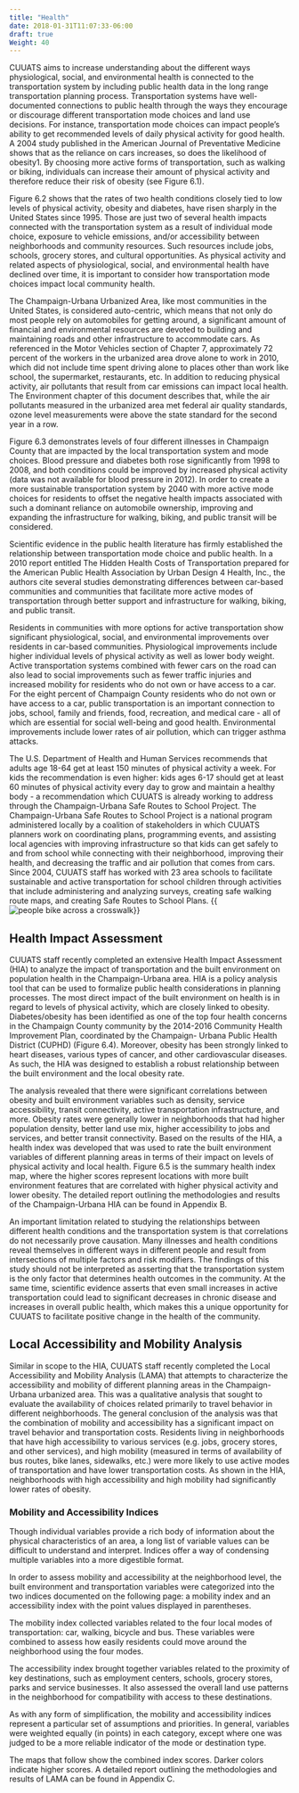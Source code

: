 ```yaml
---
title: "Health"
date: 2018-01-31T11:07:33-06:00
draft: true
Weight: 40
---
```

CUUATS aims to increase understanding about the different ways physiological,
social, and environmental health is connected to the transportation system by
including public health data in the long range transportation planning process.
Transportation systems have well-documented connections to public health through
the ways they encourage or discourage different transportation mode choices and
land use decisions. For instance, transportation mode choices can impact
people’s ability to get recommended levels of daily physical activity for good
health. A 2004 study published in the American Journal of Preventative Medicine
shows that as the reliance on cars increases, so does the likelihood of
obesity1. By choosing more active forms of transportation, such as walking or
biking, individuals can increase their amount of physical activity and therefore
reduce their risk of obesity (see Figure 6.1).

Figure 6.2 shows that the rates of two health conditions closely tied to low
levels of physical activity, obesity and diabetes, have risen sharply in the
United States since 1995. Those are just two of several health impacts connected
with the transportation system as a result of individual mode choice, exposure
to vehicle emissions, and/or accessibility between neighborhoods and community
resources. Such resources include jobs, schools, grocery stores, and cultural
opportunities. As physical activity and related aspects of physiological,
social, and environmental health have declined over time, it is important to
consider how transportation mode choices impact local community health.

The Champaign-Urbana Urbanized Area, like most communities in the United States,
is considered auto-centric, which means that not only do most people rely on
automobiles for getting around, a significant amount of financial and
environmental resources are devoted to building and maintaining roads and other
infrastructure to accommodate cars. As referenced in the Motor Vehicles section
of Chapter 7, approximately 72 percent of the workers in the urbanized area
drove alone to work in 2010, which did not include time spent driving alone to
places other than work like school, the supermarket, restaurants, etc. In
addition to reducing physical activity, air pollutants that result from car
emissions can impact local health. The Environment chapter of this document
describes that, while the air pollutants measured in the urbanized area met
federal air quality standards, ozone level measurements were above the state
standard for the second year in a row.

Figure 6.3 demonstrates levels of four different illnesses in Champaign County
that are impacted by the local transportation system and mode choices. Blood
pressure and diabetes both rose significantly from 1998 to 2008, and both
conditions could be improved by increased physical activity (data was not
available for blood pressure in 2012). In order to create a more sustainable
transportation system by 2040 with more active mode choices for residents to
offset the negative health impacts associated with such a dominant reliance on
automobile ownership, improving and expanding the infrastructure for walking,
biking, and public transit will be considered.

Scientific evidence in the public health literature has firmly established the
relationship between transportation mode choice and public health. In a 2010
report entitled The Hidden Health Costs of Transportation prepared for the
American Public Health Association by Urban Design 4 Health, Inc., the authors
cite several studies demonstrating differences between car-based communities and
communities that facilitate more active modes of transportation through better
support and infrastructure for walking, biking, and public transit.

Residents in communities with more options for active transportation show
significant physiological, social, and environmental improvements over residents
in car-based communities. Physiological improvements include higher individual
levels of physical activity as well as lower body weight. Active transportation
systems combined with fewer cars on the road can also lead to social
improvements such as fewer traffic injuries and increased mobility for residents
who do not own or have access to a car. For the eight percent of Champaign
County residents who do not own or have access to a car, public transportation
is an important connection to jobs, school, family and friends, food,
recreation, and medical care - all of which are essential for social well-being
and good health. Environmental improvements include lower rates of air
pollution, which can trigger asthma attacks.

The U.S. Department of Health and Human Services recommends that adults age
18-64 get at least 150 minutes of physical activity a week. For kids the
recommendation is even higher: kids ages 6-17 should get at least 60 minutes of
physical activity every day to grow and maintain a healthy body - a
recommendation which CUUATS is already working to address through the
Champaign-Urbana Safe Routes to School Project. The Champaign-Urbana Safe Routes
to School Project is a national program administered locally by a coalition of
stakeholders in which CUUATS planners work on coordinating plans, programming
events, and assisting local agencies with improving infrastructure so that kids
can get safely to and from school while connecting with their neighborhood,
improving their health, and decreasing the traffic and air pollution that comes
from cars. Since 2004, CUUATS staff has worked with 23 area schools to
facilitate sustainable and active transportation for school children through
activities that include administering and analyzing surveys, creating safe
walking route maps, and creating Safe Routes to School Plans.
{{<image src="bikers.jpg"
alt="people bike across a crosswalk"
caption="Yankee Ridge Bike to School Day, Urbana, 2013, photo courtesy of C-U Safe Routes to School Project"
position="center">}}

## Health Impact Assessment
CUUATS staff recently completed an extensive Health Impact Assessment (HIA) to
analyze the impact of transportation and the built environment on population
health in the Champaign-Urbana area. HIA is a policy analysis tool that can be
used to formalize public health considerations in planning processes. The most
direct impact of the built environment on health is in regard to levels of
physical activity, which are closely linked to obesity. Diabetes/obesity has
been identified as one of the top four health concerns in the Champaign County
community by the 2014-2016 Community Health Improvement Plan, coordinated by the
Champaign- Urbana Public Health District (CUPHD) (Figure 6.4). Moreover, obesity
has been strongly linked to heart diseases, various types of cancer, and other
cardiovascular diseases. As such, the HIA was designed to establish a robust
relationship between the built environment and the local obesity rate.

The analysis revealed that there were significant correlations between obesity
and built environment variables such as density, service accessibility, transit
connectivity, active transportation infrastructure, and more. Obesity rates were
generally lower in neighborhoods that had higher population density, better land
use mix, higher accessibility to jobs and services, and better transit
connectivity. Based on the results of the HIA, a health index was developed that
was used to rate the built environment variables of different planning areas in
terms of their impact on levels of physical activity and local health. Figure
6.5 is the summary health index map, where the higher scores represent locations
with more built environment features that are correlated with higher physical
activity and lower obesity. The detailed report outlining the methodologies and
results of the Champaign-Urbana HIA can be found in Appendix B.

An important limitation related to studying the relationships between different
health conditions and the transportation system is that correlations do not
necessarily prove causation. Many illnesses and health conditions reveal
themselves in different ways in different people and result from intersections
of multiple factors and risk modifiers. The findings of this study should not be
interpreted as asserting that the transportation system is the only factor that
determines health outcomes in the community. At the same time, scientific
evidence asserts that even small increases in active transportation could lead
to significant decreases in chronic disease and increases in overall public
health, which makes this a unique opportunity for CUUATS to facilitate positive
change in the health of the community.

## Local Accessibility and Mobility Analysis
Similar in scope to the HIA, CUUATS staff recently completed the Local
Accessibility and Mobility Analysis (LAMA) that attempts to characterize the
accessibility and mobility of different planning areas in the Champaign- Urbana
urbanized area. This was a qualitative analysis that sought to evaluate the
availability of choices related primarily to travel behavior in different
neighborhoods. The general conclusion of the analysis was that the combination
of mobility and accessibility has a significant impact on travel behavior and
transportation costs. Residents living in neighborhoods that have high
accessibility to various services (e.g. jobs, grocery stores, and other
services), and high mobility (measured in terms of availability of bus routes,
bike lanes, sidewalks, etc.) were more likely to use active modes of
transportation and have lower transportation costs. As shown in the HIA,
neighborhoods with high accessibility and high mobility had significantly lower
rates of obesity.

### Mobility and Accessibility Indices
Though individual variables provide a rich body of information about the
physical characteristics of an area, a long list of variable values can be
difficult to understand and interpret. Indices offer a way of condensing
multiple variables into a more digestible format.

In order to assess mobility and accessibility at the neighborhood level, the
built environment and transportation variables were categorized into the two
indices documented on the following page: a mobility index and an accessibility
index with the point values displayed in parentheses.

The mobility index collected variables related to the four local modes of
transportation: car, walking, bicycle and bus. These variables were combined to
assess how easily residents could move around the neighborhood using the four
modes.

The accessibility index brought together variables related to the proximity of
key destinations, such as employment centers, schools, grocery stores, parks and
service businesses. It also assessed the overall land use patterns in the
neighborhood for compatibility with access to these destinations.

As with any form of simplification, the mobility and accessibility indices
represent a particular set of assumptions and priorities. In general, variables
were weighted equally (in points) in each category, except where one was judged
to be a more reliable indicator of the mode or destination type.

The maps that follow show the combined index scores. Darker colors indicate
higher scores. A detailed report outlining the methodologies and results of LAMA
can be found in Appendix C.
